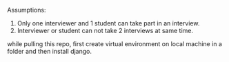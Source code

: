 Assumptions:


1. Only one interviewer and 1 student can take part in an interview.
2. Interviewer or student  can not take 2 interviews at same time.

while pulling this repo, first create virtual environment on local machine in a folder and then install django.

